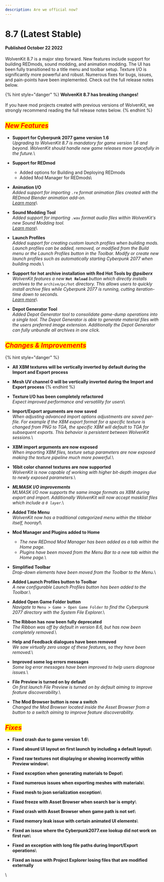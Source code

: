 ```yaml
---
description: Are we official now?
---
```


# 8.7 (Latest Stable)

#### Published October 22 2022

WolvenKit 8.7 is a major step forward. New features include support for building REDmods, sound modding, and animation modding. The UI has been fully transitioned to a title menu and toolbar setup. Texture I/O is significantly more powerful and robust. Numerous fixes for bugs, issues, and pain-points have been implemented. Check out the full release notes below.

{% hint style="danger" %}
**WolvenKit 8.7 has breaking changes!**\
\
If you have mod projects created with previous versions of WolvenKit, we strongly recommend reading the full release notes below.
{% endhint %}

## _<mark style="color:red;">New Features</mark>_

* **Support for Cyberpunk 2077 game version 1.6**\
  _Upgrading to WolvenKit 8.7 is mandatory for game version 1.6 and beyond. WolvenKit should handle new game releases more gracefully in the future._\

* **Support for REDmod**
  * Added options for Building and Deploying REDmods
  * Added Mod Manager for REDmods\

* **Animation I/O**\
  _Added support for importing_ `.re` _format animation files created with the REDmod Blender animation add-on._\
  [_Learn more_](https://wiki.redmodding.org/cyberpunk-2077-modding/modding/redmod/quick-guide#animation-modding)\

* **Sound Modding Tool**\
  _Added support for importing_ `.wav` _format audio files within WolvenKit's new Sound Modding tool._\
  [_Learn more_](https://wiki.redmodding.org/cyberpunk-2077-modding/modding/redmod/quick-guide#audio-modding)\

* **Launch Profiles**\
  _Added support for creating custom launch profiles when building mods. Launch profiles can be added, removed, or modified from the Build menu or the Launch Profiles button in the Toolbar.  Modify or create new launch profiles such as automatically starting Cyberpunk 2077 when building mods._\

* **Support for hot archive installation with Red Hot Tools by @**_**psiberx**_\
  _WolvenKit features a new_ **`Hot Reload`** _button which directly installs archives to the_ `archive/pc/hot` _directory. This allows users to quickly install archive files while Cyberpunk 2077 is running, cutting iteration-time down to seconds._\
  [_Learn more_](https://github.com/psiberx/cp2077-red-hot-tools)\

* **Depot Generator Tool**\
  _Added Depot Generator tool to consolidate game-dump operations into a single tool. The Depot Generator is able to generate material files with the users preferred image extension. Additionally the Depot Generator can fully unbundle all archives in one click._

## _<mark style="color:red;">Changes & Improvements</mark>_

{% hint style="danger" %}
* **All XBM textures will be vertically inverted by default during the Import and Export process**
* **Mesh UV channel 0 will be vertically inverted during the Import and Export process**
{% endhint %}

* **Texture I/O has been completely refactored**\
  _Expect improved performance and versatility for users_\

* **Import/Export arguments are now saved**\
  _When adjusting advanced import options adjustments are saved per-file. For example if the XBM export format for a specific texture is changed from PNG to TGA, the specific XBM will default to TGA for subsequent exports. This behavior is persistent between WolvenKit sessions._\

* **XBM import arguments are now exposed**\
  _When importing XBM files, texture setup parameters are now exposed making the texture pipeline much more powerful._\

* **16bit color channel textures are now supported**\
  _WolvenKit is now capable of working with higher bit-depth images due to newly exposed parameters._\

* _**MLMASK I/O improvements**_\
  _MLMASK I/O now supports the same image formats as XBM during export and import. Additionally WolvenKit will now accept masklist files which include a `0 layer`._\

* **Added Title Menu**\
  _WolvenKit now has a traditional categorized menu within the titlebar itself, hooray!_\

* **Mod Manager and Plugins added to Home**
  * _The new REDmod Mod Manager has been added as a tab within the Home page._
  * _Plugins have been moved from the Menu Bar to a new tab within the Home page._\

* **Simplified Toolbar**\
  _Drop-down elements have been moved from the Toolbar to the Menu._\

* **Added Launch Profiles button to Toolbar**\
  _A new configurable Launch Profiles button has been added to the Toolbar._\

* **Added Open Game Folder button**\
  _Navigate to_ `Menu > Game > Open Game Folder` _to find the Cyberpunk 2077 directory with the System File Explorer._\

* **The Ribbon has now been fully deprecated**\
  _The Ribbon was off by default in version 8.6, but has now been completely removed._\

* **Help and Feedback dialogues have been removed**\
  _We saw virtually zero usage of these features, so they have been removed._\

* **Improved some log errors messages**\
  _Some log error messages have been improved to help users diagnose issues._\

* **File Preview is turned on by default**\
  _On first launch File Preview is turned on by default aiming to improve feature discoverability._\

* **The Mod Browser button is now a switch**\
  _Changed the Mod Browser located inside the Asset Browser from a button to a switch aiming to improve feature discoverability._

## _<mark style="color:red;">Fixes</mark>_

* **Fixed crash due to game version 1.6**\

* **Fixed absurd UI layout on first launch by including a default layout**\

* **Fixed raw textures not displaying or showing incorrectly within Preview window**\

* **Fixed exception when generating materials to Depot**\

* **Fixed numerous issues when exporting meshes with materials**\

* **Fixed mesh to json serialization exception**\

* **Fixed freeze with Asset Browser when search bar is empty**\

* **Fixed crash with Asset Browser when game path is not set**\

* **Fixed memory leak issue with certain animated UI elements**\

* **Fixed an issue where the Cyberpunk2077.exe lookup did not work on first run**\

* **Fixed an exception with long file paths during Import/Export operations**\

* **Fixed an issue with Project Explorer losing files that are modified externally**

\


